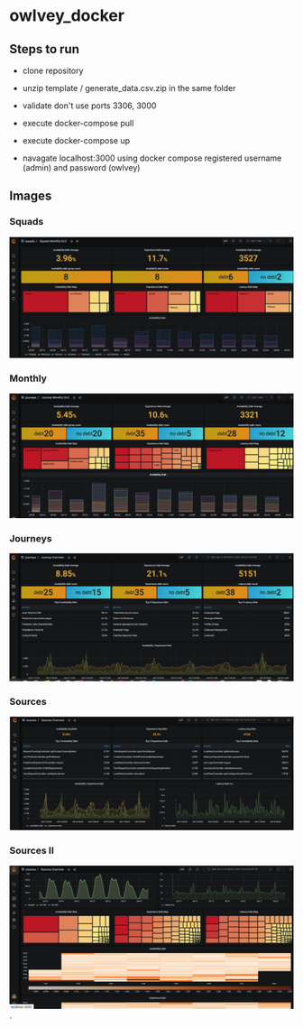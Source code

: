 # owlvey_docker

## Steps to run 

- clone repository

- unzip template / generate_data.csv.zip in the same folder

- validate don't use ports 3306, 3000

- execute docker-compose pull

- execute docker-compose up

- navagate localhost:3000 using docker compose registered username (admin) and password (owlvey)

## Images 

### Squads
![Alt text](images/squads.png?raw=true "Squads")

### Monthly
![Alt text](images/monthly.png?raw=true "Monthly report")

### Journeys
![Alt text](images/journeys.png?raw=true "Journeys")

### Sources
![Alt text](images/source.png?raw=true "Sources")

### Sources II
![Alt text](images/sourcedetail.png?raw=true "Sources II")
.
